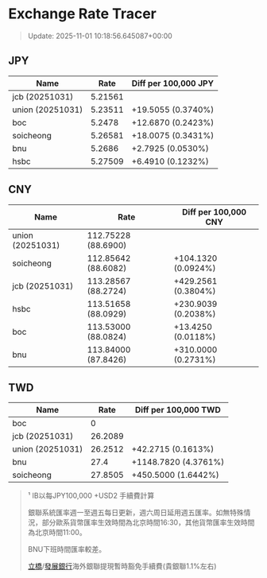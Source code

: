 # Exchange Rate Tracer

> Update: 2025-11-01 10:18:56.645087+00:00

## JPY

| Name             |    Rate | Diff per 100,000 JPY   |
|------------------|---------|------------------------|
| jcb (20251031)   | 5.21561 |                        |
| union (20251031) | 5.23511 | +19.5055 (0.3740%)     |
| boc              | 5.2478  | +12.6870 (0.2423%)     |
| soicheong        | 5.26581 | +18.0075 (0.3431%)     |
| bnu              | 5.2686  | +2.7925 (0.0530%)      |
| hsbc             | 5.27509 | +6.4910 (0.1232%)      |

## CNY

| Name             | Rate                | Diff per 100,000 CNY   |
|------------------|---------------------|------------------------|
| union (20251031) | 112.75228	(88.6900) |                        |
| soicheong        | 112.85642	(88.6082) | +104.1320 (0.0924%)    |
| jcb (20251031)   | 113.28567	(88.2724) | +429.2561 (0.3804%)    |
| hsbc             | 113.51658	(88.0929) | +230.9039 (0.2038%)    |
| boc              | 113.53000	(88.0824) | +13.4250 (0.0118%)     |
| bnu              | 113.84000	(87.8426) | +310.0000 (0.2731%)    |

## TWD

| Name             |    Rate | Diff per 100,000 TWD   |
|------------------|---------|------------------------|
| boc              |  0      |                        |
| jcb (20251031)   | 26.2089 |                        |
| union (20251031) | 26.2512 | +42.2715 (0.1613%)     |
| bnu              | 27.4    | +1148.7820 (4.3761%)   |
| soicheong        | 27.8505 | +450.5000 (1.6442%)    |


> ¹ IB以每JPY100,000 +USD2 手續費計算
>
> 銀聯系統匯率週一至週五每日更新，週六周日延用週五匯率。如無特殊情況，部分歐系貨幣匯率生效時間為北京時間16:30，其他貨幣匯率生效時間為北京時間11:00。
>
> BNU下班時間匯率較差。
>
> [立橋](https://www.wlbank.com.mo/uploads/ueditor/file/20181211/1544536513900230.pdf)/[發展銀行](https://www.mdb.com.mo/Service_Charges_20230728.pdf)海外銀聯提現暫時豁免手續費(貴銀聯1.1%左右)

